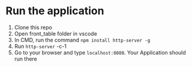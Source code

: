 # Run the application
1) Clone this repo
2) Open front_table folder in vscode
3) In CMD, run the command `npm install http-server -g`
4) Run `http-server` -c-1
5) Go to your browser and type `localhost:8080`. Your Application should run there
